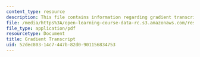 ```yaml
---
content_type: resource
description: This file contains information regarding gradient transcript.
file: /media/https%3A/open-learning-course-data-rc.s3.amazonaws.com/res-tll-004-stem-concept-videos-fall-2013/52dec80314c7447b82d0901156834753_MITRES_TLL-004F13_Gradient.pdf
file_type: application/pdf
resourcetype: Document
title: Gradient Transcript
uid: 52dec803-14c7-447b-82d0-901156834753
---
```

